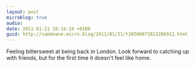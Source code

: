 ```yaml
---
layout: post
microblog: true
audio: 
date: 2011-01-21 18:14:24 +0100
guid: http://samdeane.micro.blog/2011/01/21/t28500673813286912.html
---
```

Feeling bittersweet at being back in London. Look forward to catching up with friends, but for the first time it doesn't feel like home.
